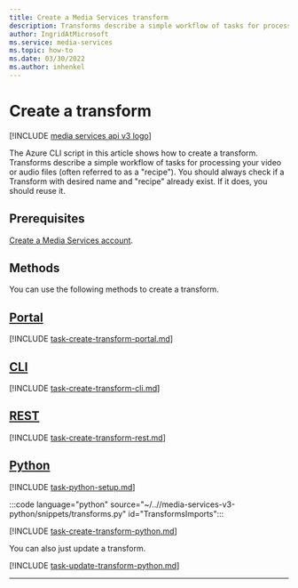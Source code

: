 ```yaml
---
title: Create a Media Services transform
description: Transforms describe a simple workflow of tasks for processing your video or audio files (often referred to as a recipe). The Azure CLI script in this article shows how to create a transform.
author: IngridAtMicrosoft
ms.service: media-services
ms.topic: how-to
ms.date: 03/30/2022
ms.author: inhenkel
---
```



# Create a transform

[!INCLUDE [media services api v3 logo](./includes/v3-hr.md)]

The Azure CLI script in this article shows how to create a transform. Transforms describe a simple workflow of tasks for processing your video or audio files (often referred to as a "recipe"). You should always check if a Transform with desired name and "recipe" already exist. If it does, you should reuse it.

## Prerequisites

[Create a Media Services account](./account-create-how-to.md).

## Methods

You can use the following methods to create a transform.

## [Portal](#tab/portal/)

[!INCLUDE [task-create-transform-portal.md](includes/task-create-transform-portal.md)]

## [CLI](#tab/cli/)

[!INCLUDE [task-create-transform-cli.md](includes/task-create-transform-cli.md)]

## [REST](#tab/rest/)

[!INCLUDE [task-create-transform-rest.md](includes/task-create-transform-rest.md)]

## [Python](#tab/python/)

[!INCLUDE [task-python-setup.md](./includes/task-python-setup.md)]

:::code language="python" source="~/..//media-services-v3-python/snippets/transforms.py" id="TransformsImports":::

[!INCLUDE [task-create-transform-python.md](./includes/task-create-transform-python.md)]

You can also just update a transform.

[!INCLUDE [task-update-transform-python.md](./includes/task-update-transform-python.md)]

---
